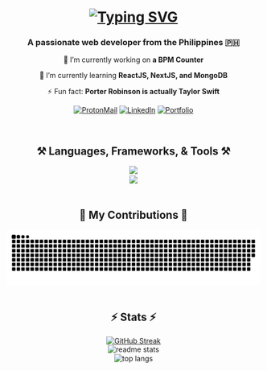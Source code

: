 <h1 align="center">
    <a href="https://git.io/typing-svg"><img src="https://readme-typing-svg.herokuapp.com?font=JetBrains+Mono&size=35&duration=3000&pause=1000&color=F5B92F&center=true&vCenter=true&width=600&lines=Hi+there+%F0%9F%91%8B;I'm+Christian+Roed+Boyles" alt="Typing SVG" /></a>
</h1>

<h3 align="center">A passionate web developer from the Philippines 🇵🇭</h3>

<div align="center">
  
  🔭 I’m currently working on **a BPM Counter**
  
  🌱 I’m currently learning **ReactJS, NextJS, and MongoDB**
  
  ⚡ Fun fact: **Porter Robinson is actually Taylor Swift**
  
</div>

<div align="center">
  
  [![ProtonMail](https://img.shields.io/badge/ProtonMail-333333?style=for-the-badge&logo=protonmail&logoColor=6d4aff)](mailto:christianroedpboyles@protonmail.com) [![LinkedIn](https://img.shields.io/badge/LinkedIn-0077B5?style=for-the-badge&logo=linkedin&logoColor=white)](https://www.linkedin.com/in/christian-roed-boyles/) [![Portfolio](https://img.shields.io/badge/Portfolio-FF5722?style=for-the-badge&logo=todoist&logoColor=white)](https://salesp07.github.io)

</div>

<br/>
<h2 align="center">⚒️ Languages, Frameworks, & Tools ⚒️</h2>
<div align="center">
    <img src="https://skillicons.dev/icons?i=html,css,javascript,typescript,react,tailwind,mui,nextjs" /><br/>
    <img src="https://skillicons.dev/icons?i=vscode,github,git,nodejs,python,express,java,mongodb,mysql" />
</div>

<br/>
<div align="center">
  <h2>🐍 My Contributions 🐍</h2>
  <img alt="snake eating my contributions" src="https://raw.githubusercontent.com/rockyroed/rockyroed/refs/heads/output/github-contribution-grid-snake-dark.svg" />
</div>

<br/>
<h2 align="center">⚡ Stats ⚡</h2>
<div align=center>
  <a href="https://git.io/streak-stats"><img src="https://github-readme-streak-stats-rockyroed.vercel.app?user=rockyroed&theme=gruvbox&border_radius=3&card_width=600" alt="GitHub Streak" /></a>
  <br/>
  <img width=390 src="https://github-readme-stats-ruddy-mu-64.vercel.app/api?username=rockyroed&count_private=true&show_icons=true&theme=gruvbox&rank_icon=github&border_radius=3" alt="readme stats" />
  <br/>
  <img width=325 align="center" src="https://github-readme-stats-ruddy-mu-64.vercel.app/api/top-langs/?username=rockyroed&langs_count=8&layout=compact&theme=gruvbox&border_radius=3&size_weight=0.5&count_weight=0.5&exclude_repo=github-readme-stats" alt="top langs" />
</div>
